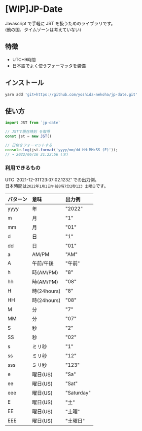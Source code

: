 # [WIP]JP-Date

Javascript で手軽に JST を扱うためのライブラリです。  
(他の国、タイムゾーンは考えていない)

## 特徴

- UTC+9時間
- 日本語でよく使うフォーマッタを装備

## インストール

```js
yarn add 'git+https://github.com/yoshida-nekoha/jp-date.git'
```

## 使い方

```js
import JST from `jp-date`

// JSTで現在時刻 を取得
const jst = new JST()

// 日付をフォーマットする
console.log(jst.format('yyyy/mm/dd HH:MM:SS (E)'));
// → 2022/06/16 21:22:56 (木)

```

### 利用できるもの

UTC '2021-12-31T23:07:02.123Z' での出力例。  
日本時間は`2022年1月1日午前8時7分2秒123 土曜日`です。

| パターン | 意味        | 出力例     |
| :------- | :---------- | :--------- |
| yyyy     | 年          | "2022"     |
| m        | 月          | "1"        |
| mm       | 月          | "01"       |
| d        | 日          | "1"        |
| dd       | 日          | "01"       |
| a        | AM/PM       | "AM"       |
| A        | 午前/午後   | "午前"     |
| h        | 時(AM/PM)   | "8"        |
| hh       | 時(AM/PM)   | "08"       |
| H        | 時(24hours) | "8"        |
| HH       | 時(24hours) | "08"       |
| M        | 分          | "7"        |
| MM       | 分          | "07"       |
| S        | 秒          | "2"        |
| SS       | 秒          | "02"       |
| s        | ミリ秒      | "1"        |
| ss       | ミリ秒      | "12"       |
| sss      | ミリ秒      | "123"      |
| e        | 曜日(US)    | "Sa"       |
| ee       | 曜日(US)    | "Sat"      |
| eee      | 曜日(US)    | "Saturday" |
| E        | 曜日(US)    | "土"       |
| EE       | 曜日(US)    | "土曜"     |
| EEE      | 曜日(US)    | "土曜日"   |
